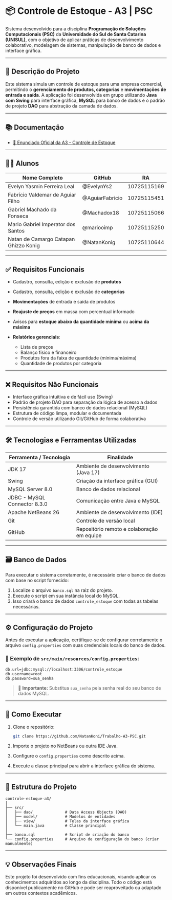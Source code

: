 # 📦 Controle de Estoque - A3 | PSC

Sistema desenvolvido para a disciplina **Programação de Soluções Computacionais (PSC)** da **Universidade do Sul de Santa Catarina (UNISUL)**, com o objetivo de aplicar práticas de desenvolvimento colaborativo, modelagem de sistemas, manipulação de banco de dados e interface gráfica.

---

## 📝 Descrição do Projeto

Este sistema simula um controle de estoque para uma empresa comercial, permitindo o **gerenciamento de produtos, categorias** e **movimentações de entrada e saída**. A aplicação foi desenvolvida em grupo utilizando **Java com Swing** para interface gráfica, **MySQL** para banco de dados e o padrão de projeto **DAO** para abstração da camada de dados.

---

## 📚 Documentação

* [📄 Enunciado Oficial da A3 - Controle de Estoque](https://mediacdns3.ulife.com.br/PAT/Upload/2855451/A3_UC_PSC_2025A_DIB_MATUTINOControleEstoque_20250408083749.pdf)

---

## 👨‍💻 Alunos

| Nome Completo                         | GitHub          | RA          |
| ------------------------------------- | --------------- | ----------- |
| Evelyn Yasmin Ferreira Leal           | @EvelynYs2      | 10725115169 |
| Fabrício Valdemar de Aguiar Filho     | @AguiarFabricio | 10725115451 |
| Gabriel Machado da Fonseca            | @Machadox18     | 10725115066 |
| Mario Gabriel Imperator dos Santos    | @mariooimp      | 10725115250 |
| Natan de Camargo Catapan Ghizzo Konig | @NatanKonig     | 10725110644 |

---

## ✅ Requisitos Funcionais

* Cadastro, consulta, edição e exclusão de **produtos**
* Cadastro, consulta, edição e exclusão de **categorias**
* **Movimentações** de entrada e saída de produtos
* **Reajuste de preços** em massa com percentual informado
* Avisos para **estoque abaixo da quantidade mínima** ou **acima da máxima**
* **Relatórios gerenciais**:

    * Lista de preços
    * Balanço físico e financeiro
    * Produtos fora da faixa de quantidade (mínima/máxima)
    * Quantidade de produtos por categoria

---

## ❌ Requisitos Não Funcionais

* Interface gráfica intuitiva e de fácil uso (Swing)
* Padrão de projeto DAO para separação da lógica de acesso a dados
* Persistência garantida com banco de dados relacional (MySQL)
* Estrutura de código limpa, modular e documentada
* Controle de versão utilizando Git/GitHub de forma colaborativa

---

## 🛠 Tecnologias e Ferramentas Utilizadas

| Ferramenta / Tecnologia      | Finalidade                                 |
|------------------------------| ------------------------------------------ |
| JDK 17                       | Ambiente de desenvolvimento (Java 17)      |
| Swing                        | Criação da interface gráfica (GUI)         |
| MySQL Server 8.0             | Banco de dados relacional                  |
| JDBC - MySQL Connector 8.3.0 | Comunicação entre Java e MySQL             |
| Apache NetBeans 26           | Ambiente de desenvolvimento (IDE)          |
| Git                          | Controle de versão local                   |
| GitHub                       | Repositório remoto e colaboração em equipe |

---

## 🗃 Banco de Dados

Para executar o sistema corretamente, é necessário criar o banco de dados com base no script fornecido:

1. Localize o arquivo `banco.sql` na raiz do projeto.
2. Execute o script em sua instância local do MySQL.
3. Isso criará o banco de dados `controle_estoque` com todas as tabelas necessárias.

---

## ⚙️ Configuração do Projeto

Antes de executar a aplicação, certifique-se de configurar corretamente o arquivo `config.properties` com suas credenciais locais do banco de dados.

### 📄 Exemplo de `src/main/resources/config.properties`:

```properties
db.url=jdbc:mysql://localhost:3306/controle_estoque
db.username=root
db.password=sua_senha
```

> 🔐 **Importante:** Substitua `sua_senha` pela senha real do seu banco de dados MySQL.

---

## 🎯 Como Executar

1. Clone o repositório:

   ```bash
   git clone https://github.com/NatanKoni/Trabalho-A3-PSC.git
   ```
2. Importe o projeto no NetBeans ou outra IDE Java.
3. Configure o `config.properties` como descrito acima.
4. Execute a classe principal para abrir a interface gráfica do sistema.

---

## 📂 Estrutura do Projeto

```
controle-estoque-a3/
│
├── src/
│   ├── dao/              # Data Access Objects (DAO)
│   ├── model/            # Modelos de entidades
│   ├── view/             # Telas da interface gráfica
│   └── main.java         # Classe principal
│
├── banco.sql             # Script de criação do banco
└── config.properties     # Arquivo de configuração do banco (criar manualmente)
```

---

## 💡 Observações Finais

Este projeto foi desenvolvido com fins educacionais, visando aplicar os conhecimentos adquiridos ao longo da disciplina. Todo o código está disponível publicamente no GitHub e pode ser reaproveitado ou adaptado em outros contextos acadêmicos.
